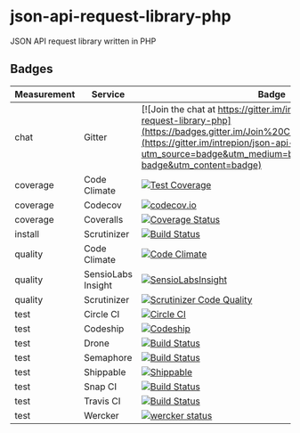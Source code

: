 # json-api-request-library-php
JSON API request library written in PHP

## Badges

Measurement | Service | Badge
--- | --- | ---
chat | Gitter | [![Join the chat at https://gitter.im/intrepion/json-api-request-library-php](https://badges.gitter.im/Join%20Chat.svg)](https://gitter.im/intrepion/json-api-request-library-php?utm_source=badge&utm_medium=badge&utm_campaign=pr-badge&utm_content=badge)
coverage | Code Climate | [![Test Coverage](https://codeclimate.com/github/intrepion/json-api-request-library-php/badges/coverage.svg)](https://codeclimate.com/github/intrepion/json-api-request-library-php/coverage)
coverage | Codecov | [![codecov.io](http://codecov.io/github/intrepion/json-api-request-library-php/coverage.svg?branch=master)](http://codecov.io/github/intrepion/json-api-request-library-php?branch=master)
coverage | Coveralls | [![Coverage Status](https://coveralls.io/repos/intrepion/json-api-request-library-php/badge.svg?branch=master&service=github)](https://coveralls.io/github/intrepion/json-api-request-library-php?branch=master)
install | Scrutinizer | [![Build Status](https://scrutinizer-ci.com/g/intrepion/json-api-request-library-php/badges/build.png?b=master)](https://scrutinizer-ci.com/g/intrepion/json-api-request-library-php/build-status/master)
quality | Code Climate | [![Code Climate](https://codeclimate.com/github/intrepion/json-api-request-library-php/badges/gpa.svg)](https://codeclimate.com/github/intrepion/json-api-request-library-php)
quality | SensioLabs Insight | [![SensioLabsInsight](https://insight.sensiolabs.com/projects/dac4ef49-5816-4965-a89a-32a13e5bff6a/mini.png)](https://insight.sensiolabs.com/projects/dac4ef49-5816-4965-a89a-32a13e5bff6a)
quality | Scrutinizer | [![Scrutinizer Code Quality](https://scrutinizer-ci.com/g/intrepion/json-api-request-library-php/badges/quality-score.png?b=master)](https://scrutinizer-ci.com/g/intrepion/json-api-request-library-php/?branch=master)
test | Circle CI | [![Circle CI](https://circleci.com/gh/intrepion/json-api-request-library-php.svg?style=svg)](https://circleci.com/gh/intrepion/json-api-request-library-php)
test | Codeship | [![Codeship](https://codeship.com/projects/d5bed880-3c4a-0133-97e3-1276d5d0a1e7/status?branch=master)](https://codeship.com/projects/102239https://codeship.com/projects/d5bed880-3c4a-0133-97e3-1276d5d0a1e7/status?branch=master)
test | Drone | [![Build Status](https://drone.io/github.com/intrepion/json-api-request-library-php/status.png)](https://drone.io/github.com/intrepion/json-api-request-library-php/latest)
test | Semaphore | [![Build Status](https://semaphoreci.com/api/v1/projects/5a6c1a4f-2ff6-4404-aab4-7f053cb63c76/538852/badge.svg)](https://semaphoreci.com/intrepion/json-api-request-library-php)
test | Shippable | [![Shippable](https://img.shields.io/shippable/55f50ed21895ca447414e7f2.svg)](https://app.shippable.com/projects/55f50ed21895ca447414e7f2)
test | Snap CI | [![Build Status](https://snap-ci.com/intrepion/json-api-request-library-php/branch/master/build_image)](https://snap-ci.com/intrepion/json-api-request-library-php/branch/master)
test | Travis CI | [![Build Status](https://travis-ci.org/intrepion/json-api-request-library-php.svg?branch=master)](https://travis-ci.org/intrepion/json-api-request-library-php)
test | Wercker | [![wercker status](https://app.wercker.com/status/043adb5be0f9536f34d647eca0905ffe/s "wercker status")](https://app.wercker.com/project/bykey/043adb5be0f9536f34d647eca0905ffe)
